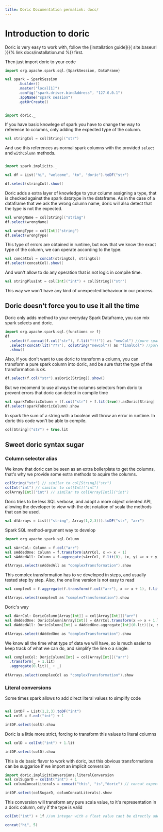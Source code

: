 ```yaml
---
title: Doric Documentation permalink: docs/
---
```


# Introduction to doric

Doric is very easy to work with, follow the [installation guide]({{ site.baseurl }}{% link docs/installation.md %})
first.

Then just import doric to your code

```scala mdoc:invisible
import org.apache.spark.sql.{SparkSession, DataFrame}

val spark = SparkSession
      .builder()
      .master("local[1]")
      .config("spark.driver.bindAddress", "127.0.0.1")
      .appName("spark session")
      .getOrCreate()
      
```

```scala mdoc
import doric._
```

If you have basic knowlege of spark you have to change the way to reference to columns, only adding the expected type of
the column.

```scala mdoc
val stringCol = col[String]("str")
```

And use this references as normal spark columns with the provided `select` and `withColumn` methods.

```scala mdoc

import spark.implicits._

val df = List("hi", "welcome", "to", "doric").toDF("str")

df.select(stringCol).show()
```

Doric adds a extra layer of knowledge to your column assigning a type, that is checked against the spark datatype in the
dataframe. As in the case of a dataframe that we ask the wrong column name, doric will also detect that the type is not
the expected.

```scala mdoc:crash
val wrongName = col[String]("string")
df.select(wrongName)
```

```scala mdoc:crash
val wrongType = col[Int]("string")
df.select(wrongType)
```
This type of errors are obtained in runtime, but now that we know the exact type of the column,
we can operate according to the type.

```scala mdoc
val concatCol = concat(stringCol, stringCol)
df.select(concatCol).show()
```

And won't allow to do any operation that is not logic in compile time.
```scala mdoc:fail
val stringPlusInt = col[Int]("int") + col[String]("str")
```
 This way we won't have any kind of unexpected behaviour in our process.
 
## Doric doesn't force you to use it all the time
Doric only adds method to your everyday Spark Dataframe, you can mix spark selects and doric.

```scala mdoc
import org.apache.spark.sql.{functions => f}
df
  .select(f.concat(f.col("str"), f.lit("!!!")) as "newCol") //pure spark
  .select(concat(lit("???"), colString("newCol")) as "finalCol") //pure and sweet doric
  .show()
```

Also, if you don't want to use doric to transform a column, you can transform a pure spark column into doric, and be sure that the type of the transformation is ok.
```scala mdoc
df.select(f.col("str").asDoric[String]).show()
```

But we recomend to use allways the columns selectors from doric to prevent errors that doric can detect in compile time
```scala mdoc:crash
val sparkToDoricColumn = (f.col("str") + f.lit(true)).asDoric[String]
df.select(sparkToDoricColumn).show
```

In spark the sum of a string with a boolean will throw an error in runtime. In doric this code won't be able to compile.
```scala mdoc:fail
col[String]("str") + true.lit
```

## Sweet doric syntax sugar
### Column selector alias
We know that doric can be seen as an extra boilerplate to get the columns, that's why we provide some extra methods to aquire the columns.
```scala mdoc
colString("str") // similar to col[String]("str")
colInt("int") // similar to col[Int]("int")
colArray[Int]("int") // similar to col[Array[Int]]("int")
```

Doric tries to be less SQL verbose, and adopt a more object oriented API, allowing the developer to view with the dot notation of scala the methods that can be used.
```scala mdoc
val dfArrays = List(("string", Array(1,2,3))).toDF("str", "arr")
```
Spark SQL method-argument way to develop
```scala mdoc
import org.apache.spark.sql.Column

val sArrCol: Column = f.col("arr")
val sAddedOne: Column = f.transform(sArrCol, x => x + 1)
val sAddedAll: Column = f.aggregate(sArrCol, f.lit(0), (x, y) => x + y)

dfArrays.select(sAddedAll as "complexTransformation").show
```
This complex transformation has to ve developed in steps, and usually tested step by step. Also, the one line version is not easy to read
```scala mdoc
val complexS = f.aggregate(f.transform(f.col("arr"), x => x + 1), f.lit(0), (x, y) => x + y)

dfArrays.select(complexS as "complexTransformation").show
```

Doric's way
```scala mdoc
val dArrCol: DoricColumn[Array[Int]] = col[Array[Int]]("arr")
val dAddedOne: DoricColumn[Array[Int]] = dArrCol.transform(x => x + 1.lit)
val dAddedAll: DoricColumn[Int] = dAddedOne.aggregate[Int](0.lit)((x, y) => x + y)

dfArrays.select(dAddedOne as "complexTransformation").show
```
We know all the time what type of data we will have, so is much easier to keep track of what we can do, and simplify the line o a single:
```scala mdoc
val complexCol: DoricColumn[Int] = col[Array[Int]]("arr")
  .transform(_ + 1.lit)
  .aggregate(0.lit)(_ + _)
  
dfArrays.select(complexCol as "complexTransformation").show
```

### Literal conversions
Some times spark allows to add direct literal values to simplify code
```scala mdoc

val intDF = List(1,2,3).toDF("int")
val colS = f.col("int") + 1

intDF.select(colS).show
```

Doric is a little more strict, forcing to transform this values to literal columns
```scala mdoc
val colD = colInt("int") + 1.lit

intDF.select(colD).show
```

This is de basic flavor to work with doric, but this obvious transformations can be suggarice if we import an implicit conversion
```scala mdoc
import doric.implicitConversions.literalConversion
val colSugarD = colInt("int") + 1
val columConcatLiterals = concat("this", "is","doric") // concat expects DoricColumn[String] values, the conversion puts them as expected

intDF.select(colSugarD, columConcatLiterals).show
```

This conversion will transform any pure scala value, to it's representation in a doric column, only if the type is valid
```scala mdoc:fail
colInt("int") + 1f //an integer with a float value cant be directly added in doric
```
```scala mdoc:fail
concat("hi", 5)
```
